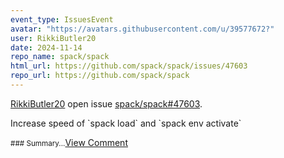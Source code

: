 ```yaml
---
event_type: IssuesEvent
avatar: "https://avatars.githubusercontent.com/u/39577672?"
user: RikkiButler20
date: 2024-11-14
repo_name: spack/spack
html_url: https://github.com/spack/spack/issues/47603
repo_url: https://github.com/spack/spack
---
```


<a href='https://github.com/RikkiButler20' target='_blank'>RikkiButler20</a> open issue <a href='https://github.com/spack/spack/issues/47603' target='_blank'>spack/spack#47603</a>.

<p>Increase speed of `spack load` and `spack env activate`</p><small>### Summary...</small><a href='https://github.com/spack/spack/issues/47603' target='_blank'>View Comment</a>